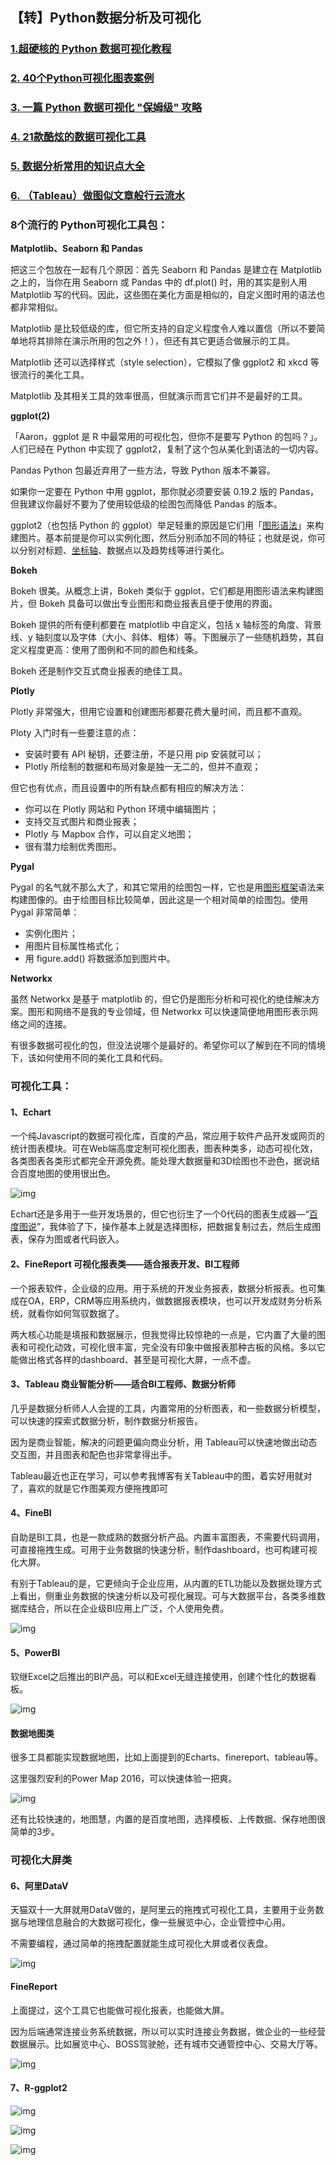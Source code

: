 ## 【转】Python数据分析及可视化



### [1.超硬核的 Python 数据可视化教程](https://mp.weixin.qq.com/s/zOB8AR80AzJ4raQ1Urud1Q)

### [2. 40个Python可视化图表案例](https://mp.weixin.qq.com/s/6rJu4X0ZnLTHKDDu6MWrUA)

### [3. 一篇 Python 数据可视化 "保姆级" 攻略](https://mp.weixin.qq.com/s/xRWHQUQNLcp63OJaXQGhMw)

### [4. 21款酷炫的数据可视化工具](https://mp.weixin.qq.com/s/XurgXcGFesunp_fqITyVSw)

### [5. 数据分析常用的知识点大全](https://mp.weixin.qq.com/s/yT0F8h6XrXO2wYTJmwHbmg)

### [6. （Tableau）做图似文章般行云流水](https://blog.csdn.net/qq_39783601/article/details/106105606)



### 8个流行的 Python可视化工具包：

**Matplotlib、Seaborn 和 Pandas**

把这三个包放在一起有几个原因：首先 Seaborn 和 Pandas 是建立在 Matplotlib 之上的，当你在用 Seaborn 或 Pandas 中的 df.plot() 时，用的其实是别人用 Matplotlib 写的代码。因此，这些图在美化方面是相似的，自定义图时用的语法也都非常相似。

Matplotlib 是比较低级的库，但它所支持的自定义程度令人难以置信（所以不要简单地将其排除在演示所用的包之外！），但还有其它更适合做展示的工具。

Matplotlib 还可以选择样式（style selection），它模拟了像 ggplot2 和 xkcd 等很流行的美化工具。

Matplotlib 及其相关工具的效率很高，但就演示而言它们并不是最好的工具。

**ggplot(2)**

「Aaron，ggplot 是 R 中最常用的可视化包，但你不是要写 Python 的包吗？」。人们已经在 Python 中实现了 ggplot2，复制了这个包从美化到语法的一切内容。

Pandas Python 包最近弃用了一些方法，导致 Python 版本不兼容。

如果你一定要在 Python 中用 ggplot，那你就必须要安装 0.19.2 版的 Pandas，但我建议你最好不要为了使用较低级的绘图包而降低 Pandas 的版本。

ggplot2（也包括 Python 的 ggplot）举足轻重的原因是它们用「[图形语法](https://www.zhihu.com/search?q=图形语法&search_source=Entity&hybrid_search_source=Entity&hybrid_search_extra={"sourceType"%3A"answer"%2C"sourceId"%3A1233577441})」来构建图片。基本前提是你可以实例化图，然后分别添加不同的特征；也就是说，你可以分别对标题、[坐标轴](https://www.zhihu.com/search?q=坐标轴&search_source=Entity&hybrid_search_source=Entity&hybrid_search_extra={"sourceType"%3A"answer"%2C"sourceId"%3A1233577441})、数据点以及趋势线等进行美化。

**Bokeh**

Bokeh 很美。从概念上讲，Bokeh 类似于 ggplot，它们都是用图形语法来构建图片，但 Bokeh 具备可以做出专业图形和商业报表且便于使用的界面。

Bokeh 提供的所有便利都要在 matplotlib 中自定义，包括 x 轴标签的角度、背景线、y 轴刻度以及字体（大小、斜体、粗体）等。下图展示了一些随机趋势，其自定义程度更高：使用了图例和不同的颜色和线条。

Bokeh 还是制作交互式商业报表的绝佳工具。

**Plotly**

Plotly 非常强大，但用它设置和创建图形都要花费大量时间，而且都不直观。

Ploty 入门时有一些要注意的点：

- 安装时要有 API 秘钥，还要注册，不是只用 pip 安装就可以；
- Plotly 所绘制的数据和布局对象是独一无二的，但并不直观；

但它也有优点，而且设置中的所有缺点都有相应的解决方法：

- 你可以在 Plotly 网站和 Python 环境中编辑图片；
- 支持交互式图片和商业报表；
- Plotly 与 Mapbox 合作，可以自定义地图；
- 很有潜力绘制优秀图形。

**Pygal**

Pygal 的名气就不那么大了，和其它常用的绘图包一样，它也是用[图形框架](https://www.zhihu.com/search?q=图形框架&search_source=Entity&hybrid_search_source=Entity&hybrid_search_extra={"sourceType"%3A"answer"%2C"sourceId"%3A1233577441})语法来构建图像的。由于绘图目标比较简单，因此这是一个相对简单的绘图包。使用 Pygal 非常简单：

- 实例化图片；
- 用图片目标属性格式化；
- 用 figure.add() 将数据添加到图片中。

**Networkx**

虽然 Networkx 是基于 matplotlib 的，但它仍是图形分析和可视化的绝佳解决方案。图形和网络不是我的专业领域，但 Networkx 可以快速简便地用图形表示网络之间的连接。

有很多数据可视化的包，但没法说哪个是最好的。希望你可以了解到在不同的情境下，该如何使用不同的美化工具和代码。

### 可视化工具：

#### 1、Echart

一个纯Javascript的数据可视化库，百度的产品，常应用于软件产品开发或网页的统计图表模块。可在Web端高度定制可视化图表，图表种类多，动态可视化效，各类图表各类形式都完全开源免费。能处理大数据量和3D绘图也不逊色，据说结合百度地图的使用很出色。

![img](https://1001-1308754723.cos.ap-shanghai.myqcloud.com/v2-3f76d954c3c5c5765eca365595a80609_720w.jpg)

Echart还是多用于一些开发场景的，但它也衍生了一个0代码的图表生成器—“[百度图说](https://www.zhihu.com/search?q=百度图说&search_source=Entity&hybrid_search_source=Entity&hybrid_search_extra={"sourceType"%3A"answer"%2C"sourceId"%3A1233577441})”，我体验了下，操作基本上就是选择图标，把数据复制过去，然后生成图表，保存为图或者代码嵌入。

#### 2、FineReport 可视化报表类——适合报表开发、BI工程师

一个报表软件，企业级的应用。用于系统的开发业务报表，数据分析报表。也可集成在OA，ERP，CRM等应用系统内，做数据报表模块，也可以开发成财务分析系统，就看你如何驾驭数据了。

两大核心功能是填报和数据展示，但我觉得比较惊艳的一点是，它内置了大量的图表和可视化动效，可视化很丰富，完全没有印象中做报表那种古板的风格。多以它能做出格式各样的dashboard、甚至是可视化大屏，一点不虚。

#### 3、Tableau 商业智能分析——适合BI工程师、数据分析师

几乎是数据分析师人人会提的工具，内置常用的分析图表，和一些数据分析模型，可以快速的探索式数据分析，制作数据分析报告。

因为是商业智能，解决的问题更偏向商业分析，用 Tableau可以快速地做出动态交互图，并且图表和配色也非常拿得出手。

Tableau最近也正在学习，可以参考我博客有关Tableau中的图，着实好用就对了，喜欢的就是它作图美观方便拖拽即可

#### 4、FineBI

自助是BI工具，也是一款成熟的数据分析产品。内置丰富图表，不需要代码调用，可直接拖拽生成。可用于业务数据的快速分析，制作dashboard，也可构建可视化大屏。

有别于Tableau的是，它更倾向于企业应用，从内置的ETL功能以及数据处理方式上看出，侧重业务数据的快速分析以及可视化展现。可与大数据平台，各类多维数据库结合，所以在企业级BI应用上广泛，个人使用免费。

![img](https://pic2.zhimg.com/80/v2-63572df66343e78e2fd1114b5a929fed_1440w.jpg?source=1940ef5c)

#### 5、PowerBI

软继Excel之后推出的BI产品，可以和Excel无缝连接使用，创建个性化的数据看板。

![img](https://1001-1308754723.cos.ap-shanghai.myqcloud.com/v2-3fd3df87bc1489ef233f672d7b8c2728_1440w.jpg)

#### 数据地图类

很多工具都能实现数据地图，比如上面提到的Echarts、finereport、tableau等。

这里强烈安利的Power Map 2016，可以快速体验一把爽。

![img](https://1001-1308754723.cos.ap-shanghai.myqcloud.com/v2-c56511ef9ae85b0d30c9272b684e9eef_720w.jpg)

还有比较快速的，地图慧，内置的是百度地图，选择模板、上传数据、保存地图很简单的3步。

### 可视化大屏类

#### 6、阿里DataV

天猫双十一大屏就用DataV做的，是阿里云的拖拽式可视化工具，主要用于业务数据与地理信息融合的大数据可视化，像一些展览中心，企业管控中心用。

不需要编程，通过简单的拖拽配置就能生成可视化大屏或者仪表盘。

![img](https://1001-1308754723.cos.ap-shanghai.myqcloud.com/v2-6e4921ead943c0a0d5a55e6d4bf67839_1440w.jpg)

#### FineReport

上面提过，这个工具它也能做可视化报表，也能做大屏。

因为后端通常连接业务系统数据，所以可以实时连接业务数据，做企业的一些经营数据展示。比如展览中心、BOSS驾驶舱，还有城市交通管控中心、交易大厅等。

![img](https://1001-1308754723.cos.ap-shanghai.myqcloud.com/v2-a84902e39be083e9a3c32e3d44b7842f_1440w.jpg)

#### 7、R-ggplot2

![img](https://1001-1308754723.cos.ap-shanghai.myqcloud.com/v2-5f3072e5ae7f803c8788b12f12cc3d21_1440w.jpg)

![img](https://1001-1308754723.cos.ap-shanghai.myqcloud.com/v2-4e0f1975993370bc75d462b262f6bdb5_1440w.jpg)

![img](https://1001-1308754723.cos.ap-shanghai.myqcloud.com/v2-8f9a7c3d093560841798c8570e1dffd0_1440w.jpg)

